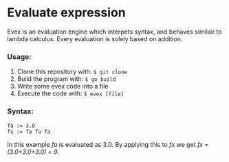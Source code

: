 # Evaluate expression

Evex is an evaluation engine which interpets syntax,
and behaves similair to lambda calculus.
Every evaluation is solely based on addition.

### Usage:

1. Clone this repository with: `$ git clone`
2. Build the program with: `$ go build`
3. Write some evex code into a file
4. Execute the code with: `$ evex [file]`

### Syntax:

```
fa := 3.0
fx := fa fa fa
```
In this example _fa_ is evaluated as 3.0.
By applying this to _fx_ we get _fx = (3.0+3.0+3.0) = 9_.
